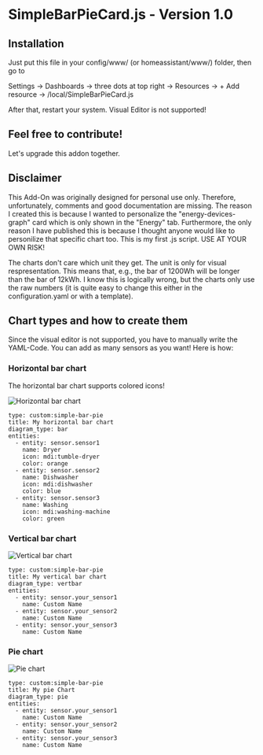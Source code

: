 # SimpleBarPieCard.js - Version 1.0
## Installation
Just put this file in your config/www/ (or homeassistant/www/) folder, then go to

Settings -> Dashboards -> three dots at top right -> Resources -> + Add resource -> /local/SimpleBarPieCard.js

After that, restart your system. Visual Editor is not supported!

## Feel free to contribute!
Let's upgrade this addon together.

## Disclaimer
This Add-On was originally designed for personal use only. 
Therefore, unfortunately, comments and good documentation are missing.
The reason I created this is because I wanted to personalize the "energy-devices-graph" card
which is only shown in the "Energy" tab. Furthermore, the only reason I have published this is
because I thought anyone would like to personilize that specific chart too.
This is my first .js script. USE AT YOUR OWN RISK!

The charts don't care which unit they get. The unit is only for visual respresentation. This means
that, e.g., the bar of 1200Wh will be longer than the bar of 12kWh. I know this is logically wrong, 
but the charts only use the raw numbers (it is quite easy to change this either in the 
configuration.yaml or with a template).

## Chart types and how to create them
Since the visual editor is not supported, you have to manually write the YAML-Code.
You can add as many sensors as you want!
Here is how:

### Horizontal bar chart
The horizontal bar chart supports colored icons!

![Horizontal bar chart](https://github.com/user-attachments/assets/cdb507d3-f995-49c4-b60d-8879c786d4ba)
```
type: custom:simple-bar-pie
title: My horizontal bar chart
diagram_type: bar
entities:
  - entity: sensor.sensor1
    name: Dryer
    icon: mdi:tumble-dryer
    color: orange
  - entity: sensor.sensor2
    name: Dishwasher
    icon: mdi:dishwasher
    color: blue
  - entity: sensor.sensor3
    name: Washing
    icon: mdi:washing-machine
    color: green
```

### Vertical bar chart
![Vertical bar chart](https://github.com/user-attachments/assets/0037e7ed-86aa-48a2-8459-cabbdb920b1a)
```
type: custom:simple-bar-pie
title: My vertical bar chart
diagram_type: vertbar
entities:
  - entity: sensor.your_sensor1
    name: Custom Name
  - entity: sensor.your_sensor2
    name: Custom Name
  - entity: sensor.your_sensor3
    name: Custom Name
```

### Pie chart
![Pie chart](https://github.com/user-attachments/assets/1f5c23af-b05e-46a8-964d-bc71bf38f5b1)
```
type: custom:simple-bar-pie
title: My pie Chart
diagram_type: pie
entities:
  - entity: sensor.your_sensor1
    name: Custom Name
  - entity: sensor.your_sensor2
    name: Custom Name
  - entity: sensor.your_sensor3
    name: Custom Name
```
